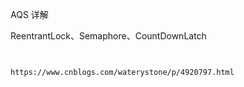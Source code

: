 AQS 详解



ReentrantLock、Semaphore、CountDownLatch

```


https://www.cnblogs.com/waterystone/p/4920797.html

```

